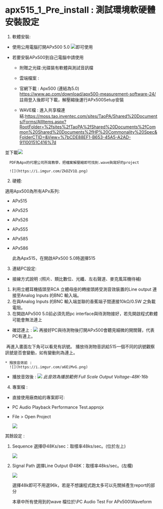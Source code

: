apx515\_1\_Pre\_install : 測試環境軟硬體安裝設定
================================================

1.  軟體安裝:

-   使用公用電腦打開APx500 5.0
    ![](https://i.imgur.com/jVvsmBa.png)即可使用

-   若要安裝APx500到自己電腦中請使用

    -   附贈之光碟:光碟裝有軟體與測試音訊檔

    -   雲端檔案 :
    -   官網下載 : Apx500 (連結為5.0)
        https://www.ap.com/download/apx500-measurement-software-24/
        註冊登入後即可下載，解壓縮後運行APx500Setup安裝
    -   WAVE檔 :
        進入共享檔連結:https://moss.tao.inventec.com/sites/TaoPA/Shared%20Documents/Forms/AllItems.aspx?RootFolder=%2fsites%2fTaoPA%2fShared%20Documents%2fCommon%20Shared%20Documents%2fHP%20Commonality%20Spec&FolderCTID=&View=%7bCDE88EF1-B653-45A5-A2AD-91100151C416%7d

並下載![](https://i.imgur.com/Nx6OHDy.png)

      PDF為Apx的代理公司所寫教學，把檔案解壓縮即可找到.wave與寫好的project

      ![](https://i.imgur.com/ZkDZV1Q.png)

2.  硬體:

適用Apx500為所有APx系列:

-   APx515

-   APx525

-   APx526

-   APx555

-   APx585

-   APx586

    此為Apx515，在開啟APx500 5.0時選擇515

3.  連結PC設定:

-   接線方式說明 :(照片、類比數位、光纖、左右聲道、麥克風耳機待補)

1.  利用立體耳機插頭至RCA 立體母座的轉接頭將受測音效裝置的Line output 連
    接至Analog Inputs 的BNC 輸入端。
2.  在與Analog Inputs 的BNC 輸入端並聯的香蕉端子間連接10kΩ/0.5W 之負載
    電阻。
3.  在開啟APx500 5.0前必須先把pc
    interface與待測物接好，若先開啟程式軟體可能會無法連上

-   確認連上 : ![](https://i.imgur.com/5Zh73Wo.png)
    再接好PC與待測物後打開APx500會聽見細微的開關聲，代表PC有連上。

​ 再進入畫面左下角可以看見有訊號。 ​
播放待測物音訊給515一個不同的訊號觀察訊號是否會變動，如有變動則為連上。

    * 撥放音效前 :
      ![](https://i.imgur.com/a6EiMvG.png)

-   播放音效後 : ![](https://i.imgur.com/FeBOIBJ.png) *此音效為播放範例
    Full Scale Output Voltage-48K-16b*

4.  專案檔 :

-   直接使用廠商給的專案即可:

-   PC Audio Playback Performance Test.approjx

-   File \> Open Project

    ![](https://i.imgur.com/YKzvZEL.png)

其餘設定 :

1.  Sequence 選擇@48Ks/sec：取樣率48ks/sec。(位於左上)

    ![](https://i.imgur.com/oUEcGZW.png)

2.  Signal Path 選擇Line Output @48K：取樣率48ks/sec。(左欄)

    ![](https://i.imgur.com/9i3yCZD.png)

    選擇48k即可不用選96k，若是不想讓程式跑太多可以先關掉產生report的部分

    本章中所有使用到的wave 檔位於\PC Audio Test For APx500\Waveform


